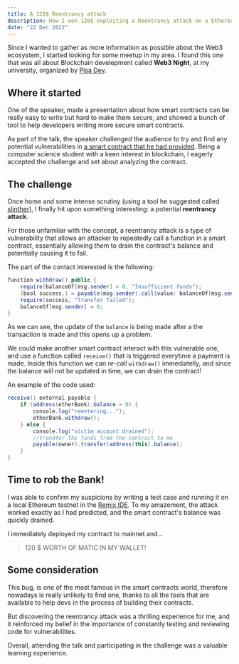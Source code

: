 ```yaml
---
title: A 120$ Reentrancy attack
description: How I won 120$ exploiting a Reentrancy attack on a Ethereum Smart Contract.
date: "22 Dec 2022"
---
```


Since I wanted to gather as more information as possible about the Web3 ecosystem, I started looking for some meetup in my area.
I found this one that was all about Blockchain develepment called **Web3 Night**, at my university, organized by [Pisa Dev](https://pisa.dev).

## Where it started 

One of the speaker, made a presentation about how smart contracts can be really easy to write but hard to make them secure, and showed a bunch of tool to help developers writing more secure smart contracts.

As part of the talk, the speaker challenged the audience to try and find any potential vulnerabilities in [a smart contract that he had provided](https://polygonscan.com/address/0xbAAf846f531d98DFca8Eb06D4B2e2948A5A593C7#code#L1). 
Being a computer science student with a keen interest in blockchain, I eagerly accepted the challenge and set about analyzing the contract.

## The challenge 

Once home and some intense scrutiny (using a tool he suggested called [slinther](https://github.com/crytic/slither)), I finally hit upon something interesting: a potential **reentrancy attack**.


For those unfamiliar with the concept, a reentrancy attack is a type of vulnerability that allows an attacker to repeatedly call a function in a smart contract, essentially allowing them to drain the contract's balance and potentially causing it to fail.

The part of the contact interested is the following:
```java
function withdraw() public {
    require(balanceOf[msg.sender] > 0, "Insufficient funds");
    (bool success,) = payable(msg.sender).call{value: balanceOf[msg.sender]}("");
    require(success, "Transfer failed");
    balanceOf[msg.sender] = 0;
}
```
As we can see, the update of the `balance` is being made after a the transaction is made and this opens up a problem.

We could make another smart contract interact with this vulnerable one, and use a function called `receive()` that is triggered everytime a payment is made.
Inside this function we can *re-call* `withdraw()` immediatelly, and since the balance will not be updated in time, we can drain the contract!

An example of the code used:

```java
receive() external payable {
    if (address(etherBank).balance > 0) {
        console.log("reentering...");
        etherBank.withdraw();
    } else {
        console.log("victim account drained");
        //trandfer the funds from the contract to me
        payable(owner).transfer(address(this).balance);
    }
}
```


## Time to rob the Bank!

I was able to confirm my suspicions by writing a test case and running it on a local Ethereum testnet in the [Remix IDE](https://remix.ethereum.org). 
To my amazement, the attack worked exactly as I had predicted, and the smart contract's balance was quickly drained.

I immediately deployed my contract to mainnet and...

> 120 $ WORTH OF MATIC IN MY WALLET!

## Some consideration

This bug, is one of the most famous in the smart contracts world, therefore nowadays is really unlikely to find one, thanks to all the tools that are available to help devs in the process of building their contracts.

But discovering the reentrancy attack was a thrilling experience for me, and it reinforced my belief in the importance of constantly testing and reviewing code for vulnerabilities.

Overall, attending the talk and participating in the challenge was a valuable learning experience.
